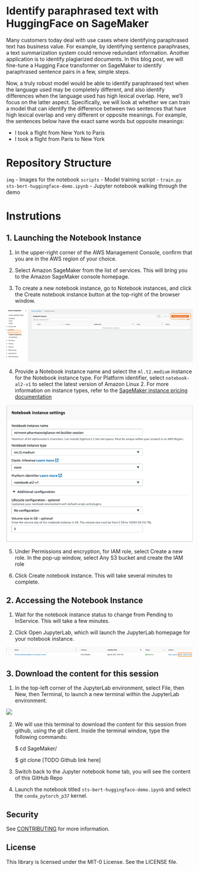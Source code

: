 # Identify paraphrased text with HuggingFace on SageMaker

Many customers today deal with use cases where identifying paraphrased text has business value. For example, by identifying sentence paraphrases, a text summarization system could remove redundant information. Another application is to identify plagiarized documents. In this blog post, we will fine-tune a Hugging Face transformer on SageMaker to identify paraphrased sentence pairs in a few, simple steps.

Now, a truly robust model would be able to identify paraphrased text when the language used may be completely different, and also identify differences when the language used has high lexical overlap. Here, we’ll focus on the latter aspect. Specifically, we will look at whether we can train a model that can identify the difference between two sentences that have high lexical overlap and very different or opposite meanings. For example, the sentences below have the exact same words but opposite meanings: 

* I took a flight from New York to Paris
* I took a flight from Paris to New York

# Repository Structure
`img` - Images for the notebook
`scripts` - Model training script
    - `train.py`
`sts-bert-huggingface-demo.ipynb` - Jupyter notebook walking through the demo

# Instrutions 

## 1. Launching the Notebook Instance

1. In the upper-right corner of the AWS Management Console, confirm that you are in the AWS region of your choice.

2. Select Amazon SageMaker from the list of services. This will bring you to the Amazon SageMaker console homepage.

3. To create a new notebook instance, go to Notebook instances, and click the Create notebook instance button at the top-right of the browser window.

![](img/infra_create_sagemaker_notebook.png)

4.  Provide a Notebook instance name and select the `ml.t2.medium` instance for the Notebook instance type. 
For Platform identifier, select `notebook-al2-v1` to select the latest version of Amazon Linux 2. For more information on instance types, refer to the [SageMaker instance pricing documentation](https://aws.amazon.com/sagemaker/pricing/)

![](img/infra_notebook_settings.png)

5. Under Permissions and encryption, for IAM role, select Create a new role. In the pop-up window, select Any S3 bucket and create the IAM role

6. Click Create notebook instance. This will take several minutes to complete.

## 2. Accessing the Notebook Instance

1. Wait for the notebook instance status to change from Pending to InService. This will take a few minutes.

2. Click Open JupyterLab, which will launch the JupyterLab homepage for your notebook instance.

![](img/infra_sagemaker_jupyterlab.png)

## 3. Download the content for this session

1. In the top-left corner of the JupyterLab environment, select File, then New, then Terminal, to launch a new terminal within the JupyterLab environment. 
    
![](images/infra_launch_terminal.png)

2. We will use this terminal to download the content for this session from github, using the git client. Inside the terminal window, type the following commands:

   $ cd SageMaker/
   
   $ git clone [TODO Github link here]
    
3. Switch back to the Jupyter notebook home tab, you will see the content of this GitHub Repo

4. Launch the notebook titled `sts-bert-huggingface-demo.ipynb` and select the `conda_pytorch_p37` kernel.

## Security

See [CONTRIBUTING](CONTRIBUTING.md#security-issue-notifications) for more information.

## License

This library is licensed under the MIT-0 License. See the LICENSE file.

